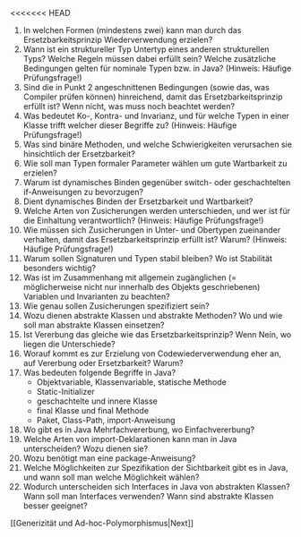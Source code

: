 <<<<<<< HEAD
1. In welchen Formen (mindestens zwei) kann man durch das Ersetzbarkeitsprinzip Wiederverwendung erzielen?  
2. Wann ist ein struktureller Typ Untertyp eines anderen strukturellen Typs? Welche Regeln müssen dabei erfüllt sein? Welche zusätzliche Bedingungen gelten für nominale Typen bzw. in Java? (Hinweis: Häufige Prüfungsfrage!)  
3. Sind die in Punkt 2 angeschnittenen Bedingungen (sowie das, was Compiler prüfen können) hinreichend, damit das Ersetzbarkeitsprinzip erfüllt ist? Wenn nicht, was muss noch beachtet werden?  
4. Was bedeutet Ko-, Kontra- und Invarianz, und für welche Typen in einer Klasse trifft welcher dieser Begriffe zu? (Hinweis: Häufige Prüfungsfrage!)  
5. Was sind binäre Methoden, und welche Schwierigkeiten verursachen sie hinsichtlich der Ersetzbarkeit?  
6. Wie soll man Typen formaler Parameter wählen um gute Wartbarkeit zu erzielen?  
7. Warum ist dynamisches Binden gegenüber switch- oder geschachtelten if-Anweisungen zu bevorzugen?  
8. Dient dynamisches Binden der Ersetzbarkeit und Wartbarkeit?  
9. Welche Arten von Zusicherungen werden unterschieden, und wer ist für die Einhaltung verantwortlich? (Hinweis: Häufige Prüfungsfrage!)  
10. Wie müssen sich Zusicherungen in Unter- und Obertypen zueinander verhalten, damit das Ersetzbarkeitsprinzip erfüllt ist? Warum? (Hinweis: Häufige Prüfungsfrage!)  
11. Warum sollen Signaturen und Typen stabil bleiben? Wo ist Stabilität besonders wichtig?  
12. Was ist im Zusammenhang mit allgemein zugänglichen (= möglicherweise nicht nur innerhalb des Objekts geschriebenen) Variablen und Invarianten zu beachten?  
13. Wie genau sollen Zusicherungen spezifiziert sein?  
14. Wozu dienen abstrakte Klassen und abstrakte Methoden? Wo und wie soll man abstrakte Klassen einsetzen?  
15. Ist Vererbung das gleiche wie das Ersetzbarkeitsprinzip? Wenn Nein, wo liegen die Unterschiede?  
16. Worauf kommt es zur Erzielung von Codewiederverwendung eher an, auf Vererbung oder Ersetzbarkeit? Warum?  
17. Was bedeuten folgende Begriffe in Java?  
	- Objektvariable, Klassenvariable, statische Methode  
	- Static-Initializer  
	- geschachtelte und innere Klasse  
	- final Klasse und final Methode  
	- Paket, Class-Path, import-Anweisung  
18. Wo gibt es in Java Mehrfachvererbung, wo Einfachvererbung?  
19. Welche Arten von import-Deklarationen kann man in Java unterscheiden? Wozu dienen sie?  
20. Wozu benötigt man eine package-Anweisung?  
21. Welche Möglichkeiten zur Spezifikation der Sichtbarkeit gibt es in Java, und wann soll man welche Möglichkeit wählen?  
22. Wodurch unterscheiden sich Interfaces in Java von abstrakten Klassen? Wann soll man Interfaces verwenden? Wann sind abstrakte Klassen besser geeignet?

[[Generizität und Ad-hoc-Polymorphismus|Next]]